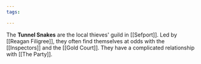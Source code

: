 ```yaml
---
tags:

---
```

The **Tunnel Snakes** are the local thieves' guild in [[Sefport]]. Led by [[Reagan Filigree]], they often find themselves at odds with the [[Inspectors]] and the [[Gold Court]]. They have a complicated relationship with [[The Party]].